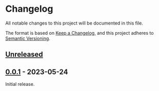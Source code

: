 # Changelog

All notable changes to this project will be documented in this file.

The format is based on [Keep a Changelog](https://keepachangelog.com/en/1.0.0/), and this project adheres to [Semantic Versioning](https://semver.org/spec/v2.0.0.html).

## [Unreleased]

## [0.0.1] - 2023-05-24

Initial release.

[unreleased]: https://github.com/gadomski/stac-asset/compare/v0.0.1...HEAD
[0.0.1]: https://github.com/gadomski/stac-asset/releases/tag/v0.0.1
